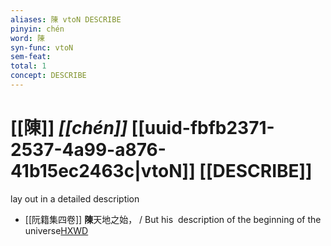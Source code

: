 ```yaml
---
aliases: 陳 vtoN DESCRIBE
pinyin: chén
word: 陳
syn-func: vtoN
sem-feat: 
total: 1
concept: DESCRIBE 
---
```

# [[陳]] *[[chén]]*  [[uuid-fbfb2371-2537-4a99-a876-41b15ec2463c|vtoN]] [[DESCRIBE]]
lay out in a detailed description
 - [[阮籍集四卷]] **陳**天地之始， / But his  description of the beginning of the universe[HXWD](https://hxwd.org/textview.html?location=CH2b1558_CHANT_004-17a.6)